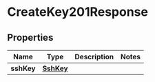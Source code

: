 

# CreateKey201Response


## Properties

| Name | Type | Description | Notes |
|------------ | ------------- | ------------- | -------------|
|**sshKey** | [**SshKey**](SshKey.md) |  |  |



